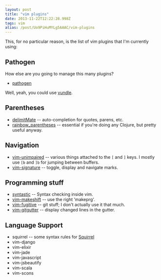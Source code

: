 ```yaml
---
layout: post
title: "vim plugins"
date: 2013-11-22T12:22:28.998Z
tags: vim
alias: /post/Uo9PiHuMYLg5AAAC/vim-plugins
---
```


This, for no particular reason, is the list of vim plugins that I'm currently using:

## Pathogen

How else are you going to manage this many plugins?

* [pathogen](https://github.com/tpope/vim-pathogen)

Well, yeah, you could use [vundle](https://github.com/gmarik/vundle).

## Parentheses

* [delimitMate](https://github.com/Raimondi/delimitMate) -- auto-completion for quotes, parens, etc.
* [rainbow_parentheses](https://github.com/kien/rainbow_parentheses.vim) -- essential if you're doing any Clojure, but pretty useful anyway.

## Navigation

* [vim-unimpaired](https://github.com/tpope/vim-unimpaired) -- various things attached to the `[` and `]` keys. I mostly use `[b` and `]b` for jumping between buffers.
* [vim-signature](https://github.com/kshenoy/vim-signature) -- toggle, display and navigate marks.

## Programming stuff

* [syntastic](https://github.com/scrooloose/syntastic) -- Syntax checking inside vim.
* [vim-makeshift](https://github.com/johnsyweb/vim-makeshift) -- use the right 'makeprg'.
* [vim-fugitive](https://github.com/tpope/vim-fugitive) -- git stuff; I don't actually use it that much.
* [vim-gitgutter](https://github.com/airblade/vim-gitgutter) -- display changed lines in the gutter.

## Language Support

* squirrel -- some syntax rules for [Squirrel](http://www.squirrel-lang.org/)
* vim-django
* vim-elixir
* vim-jade
* vim-javascript
* vim-jsbeautify
* vim-scala
* vim-scons
